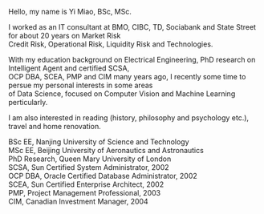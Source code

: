 Hello, my name is Yi Miao, BSc, MSc.  

I worked as an IT consultant at BMO, CIBC, TD, Sociabank and State Street for about 20 years on Market Risk  
Credit Risk, Operational Risk, Liquidity Risk and Technologies.  

With my education background on Electrical Engineering, PhD research on Intelligent Agent and certified SCSA,  
OCP DBA, SCEA, PMP and CIM many years ago, I recently some time to persue my personal interests in some areas  
of Data Science, focused on Computer Vision and Machine Learning perticularly.  

I am also interested in reading (history, philosophy and psychology etc.), travel and home renovation.

BSc EE, Nanjing University of Science and Technology  
MSc EE, Beijing University of Aeronautics and Astronautics  
PhD Research, Queen Mary University of London  
SCSA, Sun Certified System Administrator, 2002  
OCP DBA, Oracle Certified Database Administrator, 2002  
SCEA, Sun Certified Enterprise Architect, 2002  
PMP, Project Management Professional, 2003  
CIM, Canadian Investment Manager, 2004  

